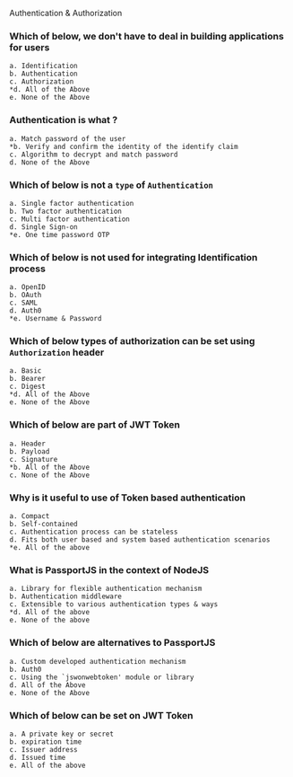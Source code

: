 Authentication & Authorization

### Which of below, we don't have to deal in building applications for users

    a. Identification
    b. Authentication
    c. Authorization
    *d. All of the Above
    e. None of the Above

### Authentication is what ?

	a. Match password of the user
	*b. Verify and confirm the identity of the identify claim
	c. Algorithm to decrypt and match password
	d. None of the Above

### Which of below is not a `type` of `Authentication`

	a. Single factor authentication
	b. Two factor authentication
	c. Multi factor authentication
	d. Single Sign-on
	*e. One time password OTP

### Which of below is not used for integrating Identification process

	a. OpenID
	b. OAuth
	c. SAML
	d. Auth0
	*e. Username & Password

### Which of below types of authorization can be set using `Authorization` header

	a. Basic
	b. Bearer
	c. Digest
	*d. All of the Above
	e. None of the Above

### Which of below are part of JWT Token

	a. Header
	b. Payload
	c. Signature
	*b. All of the Above
	c. None of the Above
	
### Why is it useful to use of Token based authentication

	a. Compact
	b. Self-contained
	c. Authentication process can be stateless
	d. Fits both user based and system based authentication scenarios
	*e. All of the above
	

### What is PassportJS in the context of NodeJS

	a. Library for flexible authentication mechanism
	b. Authentication middleware
	c. Extensible to various authentication types & ways
	*d. All of the above
	e. None of the above
	
### Which of below are alternatives to PassportJS

	a. Custom developed authentication mechanism
	b. Auth0
	c. Using the `jswonwebtoken' module or library
	d. All of the Above
	e. None of the Above

### Which of below can be set on JWT Token

	a. A private key or secret
	b. expiration time
	c. Issuer address
	d. Issued time
	e. All of the above
